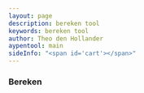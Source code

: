```yaml
---
layout: page
description: bereken tool
keywords: bereken tool
author: Theo den Hollander
aypentool: main
sideInfo: "<span id='cart'></span>"
---
```

<h3>Bereken</h3>

<div id="toolLoader"></div>

